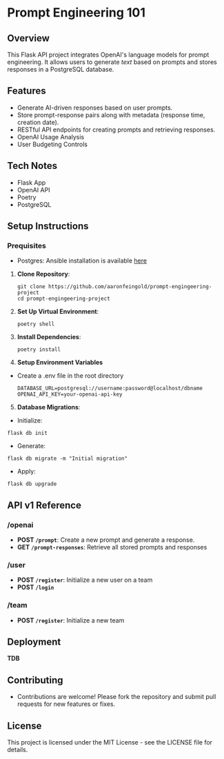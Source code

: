 # Prompt Engineering 101

## Overview

This Flask API project integrates OpenAI's language models for prompt engineering. It allows users to generate _text_ based on prompts and stores responses in a PostgreSQL database.

## Features

- Generate AI-driven responses based on user prompts.
- Store prompt-response pairs along with metadata (response time, creation date).
- RESTful API endpoints for creating prompts and retrieving responses.
- OpenAI Usage Analysis
- User Budgeting Controls

## Tech Notes
- Flask App
- OpenAI API
- Poetry
- PostgreSQL

## Setup Instructions

### Prequisites
- Postgres: Ansible installation is available [here](https://github.com/aaronfeingold/ajf-fedora-workstation-ansible)

1. **Clone Repository**:
    ```
    git clone https://github.com/aaronfeingold/prompt-engingeering-project
    cd prompt-engingeering-project
    ```
2. **Set Up Virtual Environment**:
    ```
    poetry shell
    ```
3. **Install Dependencies**:
    ```
    poetry install
    ```
4. **Setup Environment Variables**
- Create a .env file in the root directory
    ```
    DATABASE_URL=postgresql://username:password@localhost/dbname
    OPENAI_API_KEY=your-openai-api-key
    ```
5. **Database Migrations**:
- Initialize:
```
flask db init
```
- Generate:
```
flask db migrate -m "Initial migration"
```
- Apply:
```
flask db upgrade
```


## API v1 Reference

### /openai
- **POST `/prompt`**: Create a new prompt and generate a response.
- **GET `/prompt-responses`**: Retrieve all stored prompts and responses
### /user
- **POST `/register`**: Initialize a new user on a team
- **POST `/login`**
### /team
- **POST `/register`**: Initialize a new team

## Deployment

**TDB**

## Contributing

- Contributions are welcome! Please fork the repository and submit pull requests for new features or fixes.

## License

This project is licensed under the MIT License - see the LICENSE file for details.
